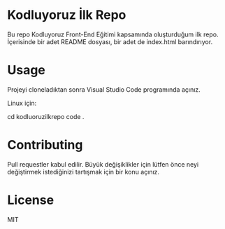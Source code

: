 # Kodluyoruz İlk Repo

Bu repo Kodluyoruz Front-End Eğitimi kapsamında oluşturduğum ilk repo. İçerisinde bir adet README dosyası, bir adet de index.html barındırıyor.

# Usage
Projeyi cloneladıktan sonra Visual Studio Code programında açınız.

Linux için:

cd kodluoruzilkrepo
code .
# Contributing
Pull requestler kabul edilir. Büyük değişiklikler için lütfen önce neyi değiştirmek istediğinizi tartışmak için bir konu açınız.

# License

MIT


